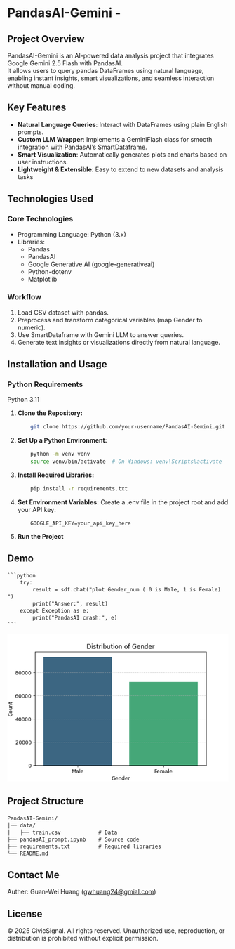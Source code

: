 # PandasAI-Gemini - 

## Project Overview

PandasAI-Gemini is an AI-powered data analysis project that integrates Google Gemini 2.5 Flash with PandasAI.  
It allows users to query pandas DataFrames using natural language, enabling instant insights, smart visualizations, and seamless interaction without manual coding.
  
## Key Features

- **Natural Language Queries**: Interact with DataFrames using plain English prompts.  
- **Custom LLM Wrapper**: Implements a GeminiFlash class for smooth integration with PandasAI’s SmartDataframe.
- **Smart Visualization**: Automatically generates plots and charts based on user instructions.
- **Lightweight & Extensible**: Easy to extend to new datasets and analysis tasks

## Technologies Used

### Core Technologies

- Programming Language: Python (3.x)
- Libraries:
	- Pandas
	- PandasAI
	- Google Generative AI (google-generativeai)
	- Python-dotenv
	- Matplotlib

### Workflow
1. Load CSV dataset with pandas.
2. Preprocess and transform categorical variables (map Gender to numeric).
3. Use SmartDataframe with Gemini LLM to answer queries.
4. Generate text insights or visualizations directly from natural language.

## Installation and Usage

### Python Requirements
Python 3.11

1. **Clone the Repository:**
	```bash
		git clone https://github.com/your-username/PandasAI-Gemini.git
	```

2. **Set Up a Python Environment:**
	```bash
		python -m venv venv
		source venv/bin/activate  # On Windows: venv\Scripts\activate
	```

3. **Install Required Libraries:**
	```bash
		pip install -r requirements.txt
	```

4. **Set Environment Variables:**
	Create a .env file in the project root and add your API key:
	```env
		GOOGLE_API_KEY=your_api_key_here
	```
   
5. **Run the Project**

## Demo
	```python
		try:
			result = sdf.chat("plot Gender_num ( 0 is Male, 1 is Female) ")
			print("Answer:", result)
		except Exception as e:
			print("PandasAI crash:", e)
	```
![Chart](figure/temp_chart.png)

## Project Structure

```
PandasAI-Gemini/
│── data/
│   ├── train.csv            # Data
├── pandasAI_prompt.ipynb    # Source code
├── requirements.txt         # Required libraries
└── README.md                
```

## Contact Me
Auther: Guan-Wei Huang (gwhuang24@gmial.com)

## License

© 2025 CivicSignal. All rights reserved.
Unauthorized use, reproduction, or distribution is prohibited without explicit permission.
